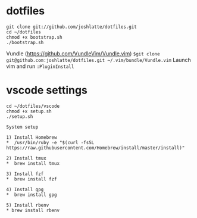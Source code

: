 dotfiles
========
```
git clone git://github.com/joshlatte/dotfiles.git
cd ~/dotfiles
chmod +x bootstrap.sh
./bootstrap.sh
```

Vundle (https://github.com/VundleVim/Vundle.vim)
`$git clone git@github.com:joshlatte/dotfiles.git ~/.vim/bundle/Vundle.vim`
Launch vim and run `:PluginInstall`

vscode settings
========
```
cd ~/dotfiles/vscode
chmod +x setup.sh
./setup.sh
```


```
System setup

1) Install Homebrew
*  /usr/bin/ruby -e "$(curl -fsSL https://raw.githubusercontent.com/Homebrew/install/master/install)"

2) Install tmux
*  brew install tmux

3) Install fzf
*  brew install fzf

4) Install gpg
*  brew install gpg

5) Install rbenv
* brew install rbenv
```

